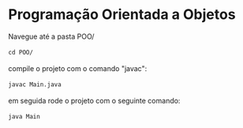 # Programação Orientada a Objetos

Navegue até a pasta POO/ <br> <br>
`cd POO/` <br> <br>
compile o projeto com o comando "javac": <br> <br>
`javac Main.java` <br> <br>
em seguida rode o projeto com o seguinte comando: <br> <br>
`java Main`
